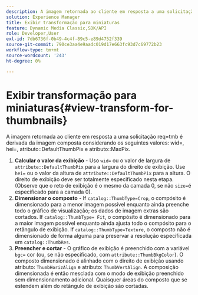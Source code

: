 ```yaml
---
description: A imagem retornada ao cliente em resposta a uma solicitação req=tmb é derivada da imagem composta considerando os seguintes valores wid=, hei=, atributo DefaultThumbPix e atributo MaxPix.
solution: Experience Manager
title: Exibir transformação para miniaturas
feature: Dynamic Media Classic,SDK/API
role: Developer,User
exl-id: 7db6736f-0b49-4c4f-89c5-e89d4752f339
source-git-commit: 790ce3aa4e9aadc019d17e663fc93d7c69772b23
workflow-type: tm+mt
source-wordcount: '243'
ht-degree: 0%

---
```


# Exibir transformação para miniaturas{#view-transform-for-thumbnails}

A imagem retornada ao cliente em resposta a uma solicitação req=tmb é derivada da imagem composta considerando os seguintes valores: wid=, hei=, atributo::DefaultThumbPix e atributo::MaxPix.

1. **Calcular o valor da exibição** - Uso `wid=` ou o valor de largura de `attribute::DefaultThumbPix` para a largura do direito de exibição. Use `hei=` ou o valor da altura de `attribute::DefaultThumbPix` para a altura. O direito de exibição deve ser totalmente especificado nesta etapa. (Observe que o reto de exibição é o mesmo da camada 0, se não `size=`é especificado para a camada 0).
1. **Dimensionar o composto** - If `catalog::ThumbType=Crop`, o compósito é dimensionado para a menor imagem possível enquanto ainda preenche todo o gráfico de visualização; os dados de imagem extras são cortados. If `catalog::ThumbType= Fit`, o compósito é dimensionado para a maior imagem possível enquanto ainda ajusta todo o compósito para o retângulo de exibição. If `catalog::ThumbType=Texture`, o composto não é dimensionado de forma alguma para preservar a resolução especificada em `catalog::ThumbRes`.
1. **Preencher e cortar** - O gráfico de exibição é preenchido com a variável `bgc=` cor (ou, se não especificado, com `attribute::ThumbBkgColor`). O composto dimensionado é alinhado com o direito de exibição usando atributo: `ThumbHorizAlign` e atributo: `ThumbVertAlign`. A composição dimensionada é então mesclada com o modo de exibição preenchido sem dimensionamento adicional. Quaisquer áreas do composto que se estendem além do retângulo de exibição são cortadas.

